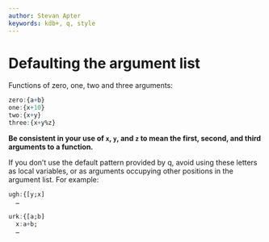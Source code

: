 ```yaml
---
author: Stevan Apter
keywords: kdb+, q, style
---
```


# Defaulting the argument list


Functions of zero, one, two and three arguments:

```q
zero:{a+b}
one:{x+10}
two:{x+y}
three:{x+y%z}
```

**Be consistent in your use of `x`, `y`, and `z` to mean the first, second, and third arguments to a function.** 

If you don’t use the default pattern provided by q, avoid using these letters as local variables, or as arguments occupying other positions in the argument list. 
For example:

```q
ugh:{[y;x]
  …

urk:{[a;b]
  x:a+b;
  …
```

